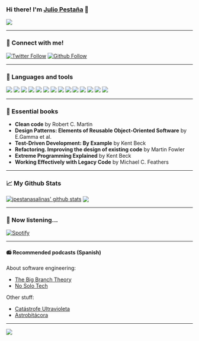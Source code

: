 ### Hi there! I'm [Julio Pestaña][website] 👋

[<img src="https://storage.googleapis.com/gweb-uniblog-publish-prod/original_images/Dino_non-birthday_version.gif"/>](https://github.com/jpestanasalinas)

---

### :electric_plug: Connect with me!

[![Twitter Follow](https://img.shields.io/twitter/follow/jpestanasalinas?color=1DA1F2&label=JPESTANASALINAS&logo=TWITTER&style=for-the-badge)](https://twitter.com/jpestanasalinas)
[![Github Follow](https://img.shields.io/github/followers/jpestanasalinas?label=jpestanasalinas&logo=github&style=for-the-badge)](https://github.com/jpestanasalinas)

---

### :rocket: Languages and tools

[<img src="https://user-images.githubusercontent.com/58487514/106355097-3a07d200-62f6-11eb-9754-fc4aba9536d5.png"/>](https://www.java.com/)
[<img src="https://user-images.githubusercontent.com/58487514/106355130-69b6da00-62f6-11eb-8bfa-91a077c9a8af.png"/>](https://kotlinlang.org/)
[<img src="https://user-images.githubusercontent.com/58487514/106355114-50159280-62f6-11eb-9561-d0e1c29d9643.png"/>](https://spring.io/)
[<img src="https://user-images.githubusercontent.com/58487514/106355150-80f5c780-62f6-11eb-89dd-07dabfa8d6c4.png"/>](https://www.python.org/)
[<img src="https://user-images.githubusercontent.com/58487514/106355192-c9ad8080-62f6-11eb-8139-85befb072227.png"/>](https://www.javascript.com/)
[<img src="https://user-images.githubusercontent.com/58487514/106355215-e3e75e80-62f6-11eb-83e0-ef05a0cd98f3.png"/>](https://git-scm.com/)
[<img src="https://user-images.githubusercontent.com/58487514/106355247-05e0e100-62f7-11eb-93f7-f0013a515287.png"/>](https://www.jenkins.io/)
[<img src="https://user-images.githubusercontent.com/58487514/106355274-21e48280-62f7-11eb-9cbf-727215e6bfe2.png"/>](https://www.docker.com/)
[<img src="https://user-images.githubusercontent.com/58487514/106355299-3cb6f700-62f7-11eb-80c0-46976b404f38.png"/>](https://kubernetes.io/)
[<img src="https://user-images.githubusercontent.com/58487514/106355414-fc0bad80-62f7-11eb-96e0-d7a2c036913e.png"/>](https://www.ansible.com/)
[<img src="https://user-images.githubusercontent.com/58487514/106355568-21e58200-62f9-11eb-83ea-5f65561f7ce7.png"/>](https://www.oracle.com/)
[<img src="https://user-images.githubusercontent.com/58487514/106355631-928c9e80-62f9-11eb-9005-7e32534c5636.png"/>](https://www.mysql.com/)
[<img src="https://user-images.githubusercontent.com/58487514/106355658-c4056a00-62f9-11eb-9c88-2aabcc5dfce9.png"/>](https://www.postgresql.org/)
[<img src="https://user-images.githubusercontent.com/58487514/106355675-dbdcee00-62f9-11eb-8200-18630c51fb2a.png"/>](https://www.mongodb.com/)

---
### :green_book: Essential books

- **Clean code** by Robert C. Martin
- **Design Patterns:  Elements of Reusable Object-Oriented Software** by E.Gamma et al.
- **Test-Driven Development: By Example** by Kent Beck
- **Refactoring. Improving the design of existing code** by Martin Fowler
- **Extreme Programming Explained** by Kent Beck
- **Working Effectively with Legacy Code** by Michael C. Feathers



---

### :chart_with_upwards_trend: My Github Stats

<a href="https://github.com/jpestanasalinas">
<img align="center" alt="jpestanasalinas' github stats" 
    src="https://github-readme-stats.vercel.app/api?username=jpestanasalinas&show_icons=true&count_private=true&theme=vue-dark" /></a>
    
<a href="https://github.com/jpestanasalinas">
  <img align="center" src="https://github-readme-stats.vercel.app/api/top-langs/?username=jpestanasalinas&theme=vue-dark" />
</a>

---

### :musical_note: Now listening...

[![Spotify](https://spotifysongplaying.vercel.app/api/spotify)](https://open.spotify.com/user/1138888767)

---

#### :radio: Recommended podcasts (Spanish)

About software engineering:
- [The Big Branch Theory](https://open.spotify.com/show/0nEgeCdO0r6u1GjE3AkJM8?si=5GoUOOfKTeGGIYGJOa7qrA)
- [No Solo Tech](https://open.spotify.com/show/0FvdAzxX11y9GEvGH6Ke0u?si=hX_Vy4dgTZCKhXJwNnBvsQ)

Other stuff:
- [Catástrofe Ultravioleta](https://open.spotify.com/show/4STlCt9vD1jbazfNBRi1IN?si=6z7JXyU6RTi2QyxcVvx3kw)
- [Astrobitácora](https://open.spotify.com/show/5VF15wANqcSdMJXDJ2Hzg9?si=FijUVwu2QDuClzeJzKVNPw)

---

![](https://komarev.com/ghpvc/?username=jpestanasalinas&color=green&label=visitors)

[website]: https://twitter.com/jpestanasalinas
